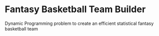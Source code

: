# Fantasy Basketball Team Builder
 Dynamic Programming problem to create an efficient statistical fantasy basketball team
